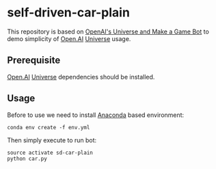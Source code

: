 self-driven-car-plain
========================

This repository is based on [OpenAI's Universe and Make a Game Bot](https://github.com/llSourcell/OpenAI_Game_Bot_Live_stream) to demo simplicity of [Open.AI](https://openai.com/) [Universe](https://github.com/openai/universe) usage.

Prerequisite
------------------------

[Open.AI](https://openai.com/) [Universe](https://github.com/openai/universe) dependencies should be installed.

Usage
------------------------

Before to use we need to install [Anaconda](https://conda.io) based environment:

    conda env create -f env.yml

Then simply execute to run bot:

    source activate sd-car-plain
    python car.py